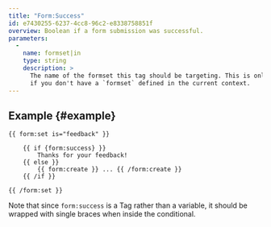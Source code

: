```yaml
---
title: "Form:Success"
id: e7430255-6237-4cc8-96c2-e8338758851f
overview: Boolean if a form submission was successful.
parameters:
  -
    name: formset|in
    type: string
    description: >
      The name of the formset this tag should be targeting. This is only required if you do _not_ use the `form:set` tag, or
      if you don't have a `formset` defined in the current context.
---
```

## Example {#example}

```
{{ form:set is="feedback" }}

    {{ if {form:success} }}
        Thanks for your feedback!
    {{ else }}
        {{ form:create }} ... {{ /form:create }}
    {{ /if }}

{{ /form:set }}
```

Note that since `form:success` is a Tag rather than a variable, it should be wrapped with single braces when
inside the conditional.
